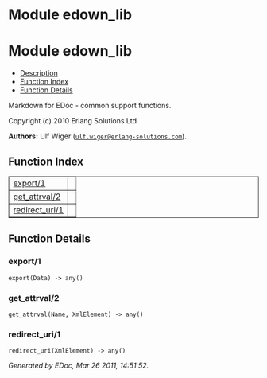 Module edown_lib
================


<h1>Module edown_lib</h1>

* [Description](#description)
* [Function Index](#index)
* [Function Details](#functions)


Markdown for EDoc - common support functions.



Copyright (c) 2010 Erlang Solutions Ltd

__Authors:__ Ulf Wiger ([`ulf.wiger@erlang-solutions.com`](mailto:ulf.wiger@erlang-solutions.com)).

<h2><a name="index">Function Index</a></h2>



<table width="100%" border="1" cellspacing="0" cellpadding="2" summary="function index"><tr><td valign="top"><a href="#export-1">export/1</a></td><td></td></tr><tr><td valign="top"><a href="#get_attrval-2">get_attrval/2</a></td><td></td></tr><tr><td valign="top"><a href="#redirect_uri-1">redirect_uri/1</a></td><td></td></tr></table>




<h2><a name="functions">Function Details</a></h2>


<a name="export-1"></a>

<h3>export/1</h3>





`export(Data) -> any()`

<a name="get_attrval-2"></a>

<h3>get_attrval/2</h3>





`get_attrval(Name, XmlElement) -> any()`

<a name="redirect_uri-1"></a>

<h3>redirect_uri/1</h3>





`redirect_uri(XmlElement) -> any()`



_Generated by EDoc, Mar 26 2011, 14:51:52._